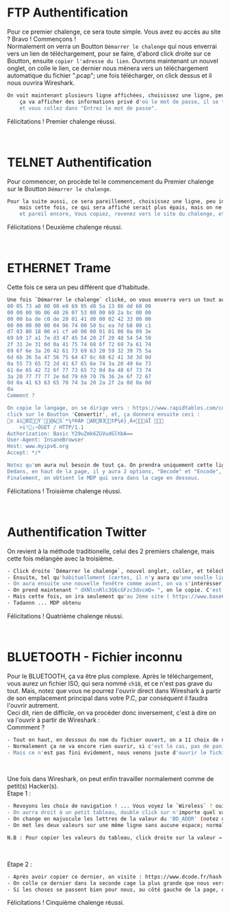 # FTP Authentification
Pour ce premier chalenge, ce sera toute simple. Vous avez eu accès au site ? Bravo ! Commençons !<br>
Normalement on verra un Boutton `Démarrer le chalenge` qui nous enverrai vers un lien de téléchargement, pour se faire, d'abord click droite sur ce Boutton, ensuite `copier l'adresse du lien`.
Ouvrons maintenant un nouvel onglet, on colle le lien, ce dernier nous mènera vers un téléchargement automatique du fichier ".pcap"; une fois télécharger, on click dessus et il nous ouvrira Wireshark.
<br>

```sh
On voit maintenant plusieurs ligne affichées, choisissez une ligne, peu importe laquelle vous choisirez, click droite → suivre → Flux TCP : 
	ça va afficher des informations privé d'où le mot de passe, il se trouve en dessus de "331 Password", le MDP se trouve auprès de `PASS`. Fini. Vous copiez, revenez vers le site du chalenge,
	et vous collez dans "Entrez le mot de passe".
```
Félicitations ! Premier chalenge réussi.

<br>

# TELNET Authentification
Pour commencer, on procède tel le commencement du Premier chalenge sur le Boutton `Démarrer le chalenge`. 
```sh
Pour la suite aussi, ce sera pareillement, choisissez une ligne, peu importe laquelle vous choisirez, click droite → suivre → Flux TCP :
	mais cette fois, ce qui sera affiché serait plus épais, mais on ne cherche qu'une chose, le MDP, où ? simple, nous verrons `Password: ...`
	et pareil encore, Vous copiez, revenez vers le site du chalenge, et vous collez dans "Entrez le mot de passe".
```
Félicitations ! Deuxième chalenge réussi.

<br>

# ETHERNET Trame
Cette fois ce sera un peu différent que d'habitude.
```sh
Une fois `Démarrer le chalenge` clické, on vous enverra vers un tout autre site qui montrera une langage informatique qu'il faudra décoder :
00 05 73 a0 00 00 e0 69 95 d8 5a 13 86 dd 60 00
00 00 00 9b 06 40 26 07 53 00 00 60 2a bc 00 00
00 00 ba de c0 de 20 01 41 d0 00 02 42 33 00 00
00 00 00 00 00 04 96 74 00 50 bc ea 7d b8 00 c1
d7 03 80 18 00 e1 cf a0 00 00 01 01 08 0a 09 3e
69 b9 17 a1 7e d3 47 45 54 20 2f 20 48 54 54 50
2f 31 2e 31 0d 0a 41 75 74 68 6f 72 69 7a 61 74
69 6f 6e 3a 20 42 61 73 69 63 20 59 32 39 75 5a
6d 6b 36 5a 47 56 75 64 47 6c 68 62 41 3d 3d 0d
0a 55 73 65 72 2d 41 67 65 6e 74 3a 20 49 6e 73
61 6e 65 42 72 6f 77 73 65 72 0d 0a 48 6f 73 74
3a 20 77 77 77 2e 6d 79 69 70 76 36 2e 6f 72 67
0d 0a 41 63 63 65 70 74 3a 20 2a 2f 2a 0d 0a 0d
0a
Comment ?

On copie le langage, on se dirige vers : https://www.rapidtables.com/convert/number/hex-to-ascii.html , sur la page on colle ce texte informatique dans la cage de `Coller des nombres hexadécimaux ou déposer un fichier`;
click sur le Boutton 'Convertir', et, ça donnera ensuite ceci :
s àiØZÝ`@&S`*¼ºÞÀÞ AÐB3tP¼ê}¸Á×áÏ 
	>i¹¡~ÓGET / HTTP/1.1
Authorization: Basic Y29uZmk6ZGVudGlhbA==
User-Agent: InsaneBrowser
Host: www.myipv6.org
Accept: */*

Notez qu'on aura nul besoin de tout ça. On prendra uniquement cette ligne : Y29uZmk6ZGVudGlhbA== qu'on va copier, ensuite voyageons vers un autre page, qui sera celui-ci : https://www.base64encode.org/ .
Dedans, en haut de la page, il y aura 2 options, "Decode" et "Encode", on click "Decode". On colle ensuite " Y29uZmk6ZGVudGlhbA== " dans la cage de ``Decode from Base64 format``, on scroll un peu et on click le boutton en vert `Decode`.
Finalement, on obtient le MDP qui sera dans la cage en dessous.
```
Félicitations ! Troisième chalenge réussi.

<br>

# Authentification Twitter
On revient à la méthode traditionelle, celui des 2 premiers chalenge, mais cette fois mélangée avec la troisième.
```sh
- Click droite `Démarrer le chalenge`, nouvel onglet, coller, et télécharrgement. Enfin, Wireshark.
- Ensuite, tel qu'habituellement (certes, il n'y aura qu'une seulle ligne) : click droite sur cette ligne → suivre → Flux TCP/HTTP (l'un ou l'autre ça ira).
- On aura ensuite une nouvelle fenêtre comme avant, on va s'intérésser à la ligne : " Authorization: Basic dXNlcnRlc3Q6cGFzc3dvcmQ= ".
- On prend maintenant " dXNlcnRlc3Q6cGFzc3dvcmQ= ", on le copie. C'est là qu'entre en scène le Troisième challenge.
- Mais cette fois, on ira seulement qu'au 2ème site ( https://www.base64encode.org/ ), dedans on applique pareillement le même procédé qu'en Troisième chalenge.
- Tadannn ... MDP obtenu
```
Félicitations ! Quatrième chalenge réussi.

<br>

# BLUETOOTH - Fichier inconnu
Pour le BLUETOOTH, ça va être plus complexe. Après le téléchargement, vous aurez un fichier ISO, qui sera nommé `ch18`, et ce n'est pas grave du tout. Mais, notez que vous ne pourrez l'ouvrir direct dans Wireshark
à partir de son emplacement principal dans votre P.C, par conséquent il faudra l'ouvrir autrement. <br>
Ceci dit, rien de difficile, on va procéder donc inversement, c'est à dire on va l'ouvrir à partir de Wireshark : <br>
    Commment ?
```sh
- Tout en haut, en dessous du nom du fichier ouvert, on a 11 choix de navigation, dont `Fichier`, on click dessus et on aura de multiples options, on click sur la première, soit `Ouvrir`, et finalement on séléctionne le "Fichier ISO ch18", et `Ouvrir`.
- Normalement ça ne va encore rien ouvrir, si c'est le cas, pas de panique, il faudra juste clicker le 'X rouge' tout à droite de la barre de recherche qui va se colorer e Vert. Résultat : le fichier est enfin ouvert dans Wireshark.
- Mais ce n'est pas fini évidement, nous venons juste d'ouvrir le fichier.
```

<br>

Une fois dans Wireshark, on peut enfin travailler normalement comme de petit(s) Hacker(s). <br>
Etape 1 :
```sh
- Revoyons les choix de navigation ! ... Vous voyez le `Wireless` ? oui ! on click dessus, on aurra 4 options aux choix, bien, nous on ne voudra qu'une seulle et ce sera `Equipement Bluetooth`.
- On aurra droit à un petit tableau, double click sur n'importe quel valeur dans le tableau, ensuite on copicolle la valeur de 'BD_ADDR' et 'Nom' (seulement) dans un Bloc Notes par exemple.
- On change en majuscule les lettres de la valeur du 'BD_ADDR' (notez que ce dernier représente enfait une adresse MAC).
- On met les deux valeurs sur une même ligne sans aucune espace; normalement on aura comme ceci : ``0C:B3:19:B9:4f:C6GT-S7390G``.

N.B : Pour copier les valeurs du tableau, click droite sur la valeur → copier la cellule.
```

<br>

Etape 2 :
```sh
- Après avoir copier ce dernier, on visite : https://www.dcode.fr/hash-sha1 pour le décoder afin de parvenir au MDP final.
- On colle ce dernier dans la seconde cage la plus grande que nous verrons, puis le boutton ``Chiffrer``.
- Si les choses se passent bien pour nous, au côté gauche de la page, on verra un test vérifiant si on est un Robot ou Non. On le fait sans  hésiter car ce n'est pas du tout un problème, juste comme un procédé à suivre. Une fois le test términé, il vous donne le MDP tant recherché.
```
Félicitations ! Cinquième chalenge réussi.
